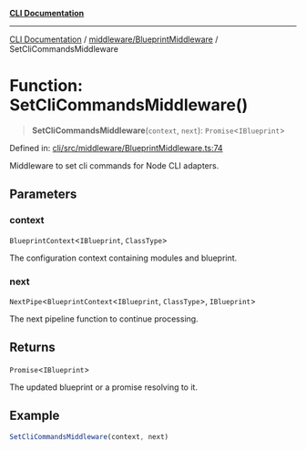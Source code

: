 [**CLI Documentation**](../../../README.md)

***

[CLI Documentation](../../../README.md) / [middleware/BlueprintMiddleware](../README.md) / SetCliCommandsMiddleware

# Function: SetCliCommandsMiddleware()

> **SetCliCommandsMiddleware**(`context`, `next`): `Promise`\<`IBlueprint`\>

Defined in: [cli/src/middleware/BlueprintMiddleware.ts:74](https://github.com/stonemjs/cli/blob/df49bf1f270a78a61946870e36ae0b10d02482b3/src/middleware/BlueprintMiddleware.ts#L74)

Middleware to set cli commands for Node CLI adapters.

## Parameters

### context

`BlueprintContext`\<`IBlueprint`, `ClassType`\>

The configuration context containing modules and blueprint.

### next

`NextPipe`\<`BlueprintContext`\<`IBlueprint`, `ClassType`\>, `IBlueprint`\>

The next pipeline function to continue processing.

## Returns

`Promise`\<`IBlueprint`\>

The updated blueprint or a promise resolving to it.

## Example

```typescript
SetCliCommandsMiddleware(context, next)
```
